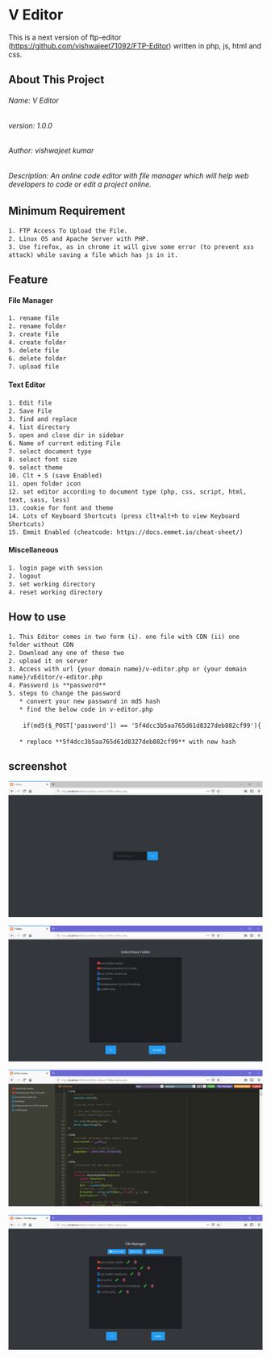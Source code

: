 # V Editor
This is a next version of ftp-editor (https://github.com/vishwajeet71092/FTP-Editor) written in php, js, html and css. 

## About This Project
###### Name: V Editor
###### version: 1.0.0
###### Author: vishwajeet kumar
###### Description: An online code editor with file manager which will help web developers to code or edit a project online.

## Minimum Requirement
	1. FTP Access To Upload the File.
	2. Linux OS and Apache Server with PHP.
	3. Use firefox, as in chrome it will give some error (to prevent xss attack) while saving a file which has js in it.

## Feature

#### File Manager
	1. rename file
	2. rename folder
	3. create file
	4. create folder
	5. delete file
	6. delete folder
	7. upload file

#### Text Editor
	1. Edit file
	2. Save File
	3. find and replace
	4. list directory
	5. open and close dir in sidebar
	6. Name of current editing File
	7. select document type
	8. select font size
	9. select theme
	10. Clt + S (save Enabled)
	11. open folder icon
	12. set editor according to document type (php, css, script, html, text, sass, less)
	13. cookie for font and theme
	14. Lots of Keyboard Shortcuts (press clt+alt+h to view Keyboard Shortcuts)
	15. Emmit Enabled (cheatcode: https://docs.emmet.io/cheat-sheet/)

#### Miscellaneous
	1. login page with session
	2. logout
	3. set working directory
	4. reset working directory

## How to use
	1. This Editor comes in two form (i). one file with CDN (ii) one folder without CDN 
	2. Download any one of these two
	2. upload it on server
	3. Access with url {your domain name}/v-editor.php or {your domain name}/vEditor/v-editor.php
	4. Password is **password**
	5. steps to change the password
	   * convert your new password in md5 hash
	   * find the below code in v-editor.php

	    if(md5($_POST['password']) == '5f4dcc3b5aa765d61d8327deb882cf99'){

	   * replace **5f4dcc3b5aa765d61d8327deb882cf99** with new hash

## screenshot

![alt text](https://raw.githubusercontent.com/vishwajeet71092/vEditor/master/screenshot/login.PNG)

![alt text](https://raw.githubusercontent.com/vishwajeet71092/vEditor/master/screenshot/base.PNG)

![alt text](https://raw.githubusercontent.com/vishwajeet71092/vEditor/master/screenshot/editor.PNG)

![alt text](https://raw.githubusercontent.com/vishwajeet71092/vEditor/master/screenshot/filemanager.PNG)